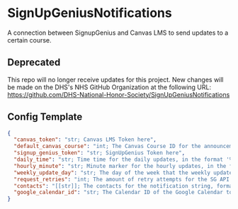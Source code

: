 # SignUpGeniusNotifications
A connection between SignupGenius and Canvas LMS to send updates to a certain course. 

## Deprecated
This repo will no longer receive updates for this project. New changes will be made on the DHS's NHS GitHub Organization at the following URL:
https://github.com/DHS-National-Honor-Society/SignUpGeniusNotifications

## Config Template
```json
{
  "canvas_token": "str; Canvas LMS Token here",
  "default_canvas_course": "int; The Canvas Course ID for the announcements to be sent",
  "signup_genius_token": "str; SignUpGenius Token here",
  "daily_time": "str; Time time for the daily updates, in the format '%H:%M' (ex. 07:00, 13:30)",
  "hourly_minute": "str; Minute marker for the hourly updates, in the format ':%M' (ex. :05, :15)",
  "weekly_update_day": "str; The day of the week that the weekly update will send on, in the format '%A' (ex. Monday, Tuesday, ...)",
  "request_retries": "int; The amount of retry attempts for the SG API calls",
  "contacts": "[[str]]; The contacts for the notification string, formatted [['NAME', 'EMAIL'], ...]",
  "google_calendar_id": "str; The Calendar ID of the Google Calendar to be updated"
}
```

